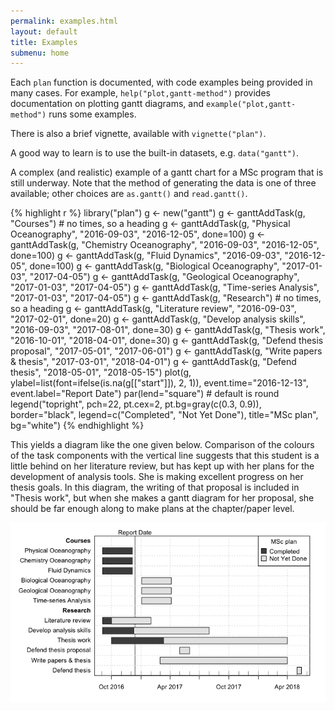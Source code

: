 ```yaml
---
permalink: examples.html
layout: default
title: Examples
submenu: home
---
```


Each `plan` function is documented, with code examples being provided in many
cases.  For example, `help("plot,gantt-method")` provides documentation on
plotting gantt diagrams, and `example("plot,gantt-method")` runs some examples.

There is also a brief vignette, available with `vignette("plan")`.

A good way to learn is to use the built-in datasets, e.g. `data("gantt")`.

A complex (and realistic) example of a gantt chart for a MSc program that is
still underway. Note that the method of generating the data is one of three
available; other choices are `as.gantt()` and `read.gantt()`.

{% highlight r %}
library("plan")
g <- new("gantt")
g <- ganttAddTask(g, "Courses") # no times, so a heading
g <- ganttAddTask(g, "Physical Oceanography", "2016-09-03", "2016-12-05", done=100)
g <- ganttAddTask(g, "Chemistry Oceanography", "2016-09-03", "2016-12-05", done=100)
g <- ganttAddTask(g, "Fluid Dynamics", "2016-09-03", "2016-12-05", done=100)
g <- ganttAddTask(g, "Biological Oceanography", "2017-01-03", "2017-04-05")
g <- ganttAddTask(g, "Geological Oceanography", "2017-01-03", "2017-04-05")
g <- ganttAddTask(g, "Time-series Analysis", "2017-01-03", "2017-04-05")
g <- ganttAddTask(g, "Research") # no times, so a heading
g <- ganttAddTask(g, "Literature review", "2016-09-03", "2017-02-01", done=20)
g <- ganttAddTask(g, "Develop analysis skills", "2016-09-03", "2017-08-01", done=30)
g <- ganttAddTask(g, "Thesis work", "2016-10-01", "2018-04-01", done=30)
g <- ganttAddTask(g, "Defend thesis proposal", "2017-05-01", "2017-06-01")
g <- ganttAddTask(g, "Write papers & thesis", "2017-03-01", "2018-04-01")
g <- ganttAddTask(g, "Defend thesis", "2018-05-01", "2018-05-15")
plot(g, ylabel=list(font=ifelse(is.na(g[["start"]]), 2, 1)),
     event.time="2016-12-13", event.label="Report Date")
par(lend="square") # default is round
legend("topright", pch=22, pt.cex=2, pt.bg=gray(c(0.3, 0.9)),
       border="black", 
       legend=c("Completed", "Not Yet Done"), title="MSc plan", bg="white")
{% endhighlight %}

This yields a diagram like the one given below. Comparison of the colours of
the task components with the vertical line suggests that this student is a
little behind on her literature review, but has kept up with her plans for the
development of analysis tools. She is making excellent progress on her thesis
goals. In this diagram, the writing of that proposal is included in "Thesis
work", but when she makes a gantt diagram for her proposal, she should be far
enough along to make plans at the chapter/paper level.

![gantt](gantt.png)



